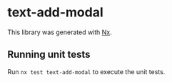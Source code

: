 # text-add-modal

This library was generated with [Nx](https://nx.dev).

## Running unit tests

Run `nx test text-add-modal` to execute the unit tests.

